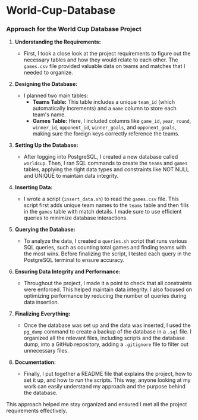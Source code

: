 # World-Cup-Database

### Approach for the World Cup Database Project

1. **Understanding the Requirements:**
   - First, I took a close look at the project requirements to figure out the necessary tables and how they would relate to each other. The `games.csv` file provided valuable data on teams and matches that I needed to organize.

2. **Designing the Database:**
   - I planned two main tables:
     - **Teams Table:** This table includes a unique `team_id` (which automatically increments) and a `name` column to store each team's name.
     - **Games Table:** Here, I included columns like `game_id`, `year`, `round`, `winner_id`, `opponent_id`, `winner_goals`, and `opponent_goals`, making sure the foreign keys correctly reference the teams.

3. **Setting Up the Database:**
   - After logging into PostgreSQL, I created a new database called `worldcup`. Then, I ran SQL commands to create the `teams` and `games` tables, applying the right data types and constraints like NOT NULL and UNIQUE to maintain data integrity.

4. **Inserting Data:**
   - I wrote a script (`insert_data.sh`) to read the `games.csv` file. This script first adds unique team names to the `teams` table and then fills in the `games` table with match details. I made sure to use efficient queries to minimize database interactions.

5. **Querying the Database:**
   - To analyze the data, I created a `queries.sh` script that runs various SQL queries, such as counting total games and finding teams with the most wins. Before finalizing the script, I tested each query in the PostgreSQL terminal to ensure accuracy.

6. **Ensuring Data Integrity and Performance:**
   - Throughout the project, I made it a point to check that all constraints were enforced. This helped maintain data integrity. I also focused on optimizing performance by reducing the number of queries during data insertion.

7. **Finalizing Everything:**
   - Once the database was set up and the data was inserted, I used the `pg_dump` command to create a backup of the database in a `.sql` file. I organized all the relevant files, including scripts and the database dump, into a GitHub repository, adding a `.gitignore` file to filter out unnecessary files.

8. **Documentation:**
   - Finally, I put together a README file that explains the project, how to set it up, and how to run the scripts. This way, anyone looking at my work can easily understand my approach and the purpose behind the database.

This approach helped me stay organized and ensured I met all the project requirements effectively.

